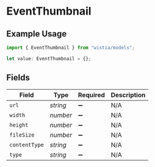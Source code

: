 # EventThumbnail

## Example Usage

```typescript
import { EventThumbnail } from "wistia/models";

let value: EventThumbnail = {};
```

## Fields

| Field              | Type               | Required           | Description        |
| ------------------ | ------------------ | ------------------ | ------------------ |
| `url`              | *string*           | :heavy_minus_sign: | N/A                |
| `width`            | *number*           | :heavy_minus_sign: | N/A                |
| `height`           | *number*           | :heavy_minus_sign: | N/A                |
| `fileSize`         | *number*           | :heavy_minus_sign: | N/A                |
| `contentType`      | *string*           | :heavy_minus_sign: | N/A                |
| `type`             | *string*           | :heavy_minus_sign: | N/A                |